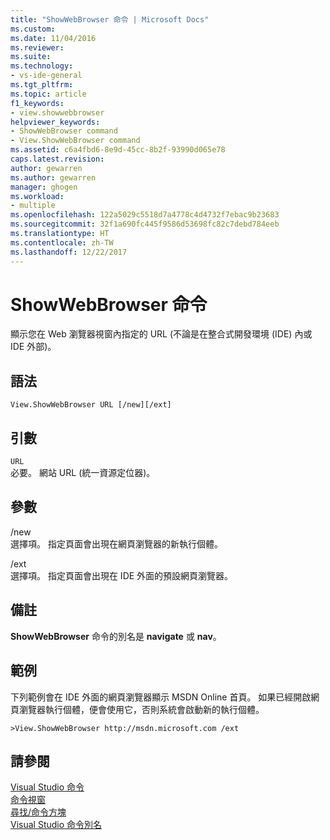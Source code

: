 ```yaml
---
title: "ShowWebBrowser 命令 | Microsoft Docs"
ms.custom: 
ms.date: 11/04/2016
ms.reviewer: 
ms.suite: 
ms.technology:
- vs-ide-general
ms.tgt_pltfrm: 
ms.topic: article
f1_keywords:
- view.showwebbrowser
helpviewer_keywords:
- ShowWebBrowser command
- View.ShowWebBrowser command
ms.assetid: c6a4fbd6-8e9d-45cc-8b2f-93990d065e78
caps.latest.revision: 
author: gewarren
ms.author: gewarren
manager: ghogen
ms.workload:
- multiple
ms.openlocfilehash: 122a5029c5518d7a4778c4d4732f7ebac9b23683
ms.sourcegitcommit: 32f1a690fc445f9586d53698fc82c7debd784eeb
ms.translationtype: HT
ms.contentlocale: zh-TW
ms.lasthandoff: 12/22/2017
---
```

# <a name="showwebbrowser-command"></a>ShowWebBrowser 命令
顯示您在 Web 瀏覽器視窗內指定的 URL (不論是在整合式開發環境 (IDE) 內或 IDE 外部)。  
  
## <a name="syntax"></a>語法  
  
```  
View.ShowWebBrowser URL [/new][/ext]  
```  
  
## <a name="arguments"></a>引數  
 `URL`  
 必要。 網站 URL (統一資源定位器)。  
  
## <a name="switches"></a>參數  
 /new  
 選擇項。 指定頁面會出現在網頁瀏覽器的新執行個體。  
  
 /ext  
 選擇項。 指定頁面會出現在 IDE 外面的預設網頁瀏覽器。  
  
## <a name="remarks"></a>備註  
 **ShowWebBrowser** 命令的別名是 **navigate** 或 **nav**。  
  
## <a name="example"></a>範例  
 下列範例會在 IDE 外面的網頁瀏覽器顯示 MSDN Online 首頁。 如果已經開啟網頁瀏覽器執行個體，便會使用它，否則系統會啟動新的執行個體。  
  
```  
>View.ShowWebBrowser http://msdn.microsoft.com /ext  
```  
  
## <a name="see-also"></a>請參閱  
 [Visual Studio 命令](../../ide/reference/visual-studio-commands.md)   
 [命令視窗](../../ide/reference/command-window.md)   
 [尋找/命令方塊](../../ide/find-command-box.md)   
 [Visual Studio 命令別名](../../ide/reference/visual-studio-command-aliases.md)